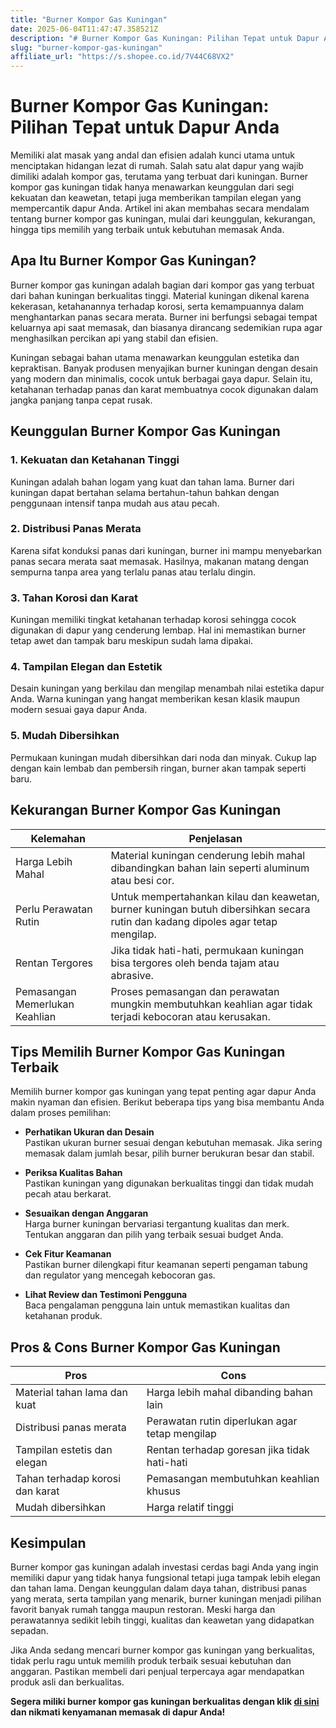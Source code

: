 ```yaml
---
title: "Burner Kompor Gas Kuningan"
date: 2025-06-04T11:47:47.358521Z
description: "# Burner Kompor Gas Kuningan: Pilihan Tepat untuk Dapur Anda..."
slug: "burner-kompor-gas-kuningan"
affiliate_url: "https://s.shopee.co.id/7V44C68VX2"
---
```

# Burner Kompor Gas Kuningan: Pilihan Tepat untuk Dapur Anda

Memiliki alat masak yang andal dan efisien adalah kunci utama untuk menciptakan hidangan lezat di rumah. Salah satu alat dapur yang wajib dimiliki adalah kompor gas, terutama yang terbuat dari kuningan. Burner kompor gas kuningan tidak hanya menawarkan keunggulan dari segi kekuatan dan keawetan, tetapi juga memberikan tampilan elegan yang mempercantik dapur Anda. Artikel ini akan membahas secara mendalam tentang burner kompor gas kuningan, mulai dari keunggulan, kekurangan, hingga tips memilih yang terbaik untuk kebutuhan memasak Anda.

## Apa Itu Burner Kompor Gas Kuningan?

Burner kompor gas kuningan adalah bagian dari kompor gas yang terbuat dari bahan kuningan berkualitas tinggi. Material kuningan dikenal karena kekerasan, ketahanannya terhadap korosi, serta kemampuannya dalam menghantarkan panas secara merata. Burner ini berfungsi sebagai tempat keluarnya api saat memasak, dan biasanya dirancang sedemikian rupa agar menghasilkan percikan api yang stabil dan efisien.

Kuningan sebagai bahan utama menawarkan keunggulan estetika dan kepraktisan. Banyak produsen menyajikan burner kuningan dengan desain yang modern dan minimalis, cocok untuk berbagai gaya dapur. Selain itu, ketahanan terhadap panas dan karat membuatnya cocok digunakan dalam jangka panjang tanpa cepat rusak.

## Keunggulan Burner Kompor Gas Kuningan

### 1. Kekuatan dan Ketahanan Tinggi
Kuningan adalah bahan logam yang kuat dan tahan lama. Burner dari kuningan dapat bertahan selama bertahun-tahun bahkan dengan penggunaan intensif tanpa mudah aus atau pecah.

### 2. Distribusi Panas Merata
Karena sifat konduksi panas dari kuningan, burner ini mampu menyebarkan panas secara merata saat memasak. Hasilnya, makanan matang dengan sempurna tanpa area yang terlalu panas atau terlalu dingin.

### 3. Tahan Korosi dan Karat
Kuningan memiliki tingkat ketahanan terhadap korosi sehingga cocok digunakan di dapur yang cenderung lembap. Hal ini memastikan burner tetap awet dan tampak baru meskipun sudah lama dipakai.

### 4. Tampilan Elegan dan Estetik
Desain kuningan yang berkilau dan mengilap menambah nilai estetika dapur Anda. Warna kuningan yang hangat memberikan kesan klasik maupun modern sesuai gaya dapur Anda.

### 5. Mudah Dibersihkan
Permukaan kuningan mudah dibersihkan dari noda dan minyak. Cukup lap dengan kain lembab dan pembersih ringan, burner akan tampak seperti baru.

## Kekurangan Burner Kompor Gas Kuningan

| Kelemahan | Penjelasan |
|------------|------------|
| Harga Lebih Mahal | Material kuningan cenderung lebih mahal dibandingkan bahan lain seperti aluminum atau besi cor. |
| Perlu Perawatan Rutin | Untuk mempertahankan kilau dan keawetan, burner kuningan butuh dibersihkan secara rutin dan kadang dipoles agar tetap mengilap. |
| Rentan Tergores | Jika tidak hati-hati, permukaan kuningan bisa tergores oleh benda tajam atau abrasive. |
| Pemasangan Memerlukan Keahlian | Proses pemasangan dan perawatan mungkin membutuhkan keahlian agar tidak terjadi kebocoran atau kerusakan. |

## Tips Memilih Burner Kompor Gas Kuningan Terbaik

Memilih burner kompor gas kuningan yang tepat penting agar dapur Anda makin nyaman dan efisien. Berikut beberapa tips yang bisa membantu Anda dalam proses pemilihan:

- **Perhatikan Ukuran dan Desain**  
Pastikan ukuran burner sesuai dengan kebutuhan memasak. Jika sering memasak dalam jumlah besar, pilih burner berukuran besar dan stabil.

- **Periksa Kualitas Bahan**  
Pastikan kuningan yang digunakan berkualitas tinggi dan tidak mudah pecah atau berkarat.

- **Sesuaikan dengan Anggaran**  
Harga burner kuningan bervariasi tergantung kualitas dan merk. Tentukan anggaran dan pilih yang terbaik sesuai budget Anda.

- **Cek Fitur Keamanan**  
Pastikan burner dilengkapi fitur keamanan seperti pengaman tabung dan regulator yang mencegah kebocoran gas.

- **Lihat Review dan Testimoni Pengguna**  
Baca pengalaman pengguna lain untuk memastikan kualitas dan ketahanan produk.

## Pros & Cons Burner Kompor Gas Kuningan

| Pros | Cons |
|------------|------------|
| Material tahan lama dan kuat | Harga lebih mahal dibanding bahan lain |
| Distribusi panas merata | Perawatan rutin diperlukan agar tetap mengilap |
| Tampilan estetis dan elegan | Rentan terhadap goresan jika tidak hati-hati |
| Tahan terhadap korosi dan karat | Pemasangan membutuhkan keahlian khusus |
| Mudah dibersihkan | Harga relatif tinggi |

## Kesimpulan

Burner kompor gas kuningan adalah investasi cerdas bagi Anda yang ingin memiliki dapur yang tidak hanya fungsional tetapi juga tampak lebih elegan dan tahan lama. Dengan keunggulan dalam daya tahan, distribusi panas yang merata, serta tampilan yang menarik, burner kuningan menjadi pilihan favorit banyak rumah tangga maupun restoran. Meski harga dan perawatannya sedikit lebih tinggi, kualitas dan keawetan yang didapatkan sepadan.

Jika Anda sedang mencari burner kompor gas kuningan yang berkualitas, tidak perlu ragu untuk memilih produk terbaik sesuai kebutuhan dan anggaran. Pastikan membeli dari penjual terpercaya agar mendapatkan produk asli dan berkualitas.

**Segera miliki burner kompor gas kuningan berkualitas dengan klik [di sini](https://s.shopee.co.id/7V44C68VX2) dan nikmati kenyamanan memasak di dapur Anda!**